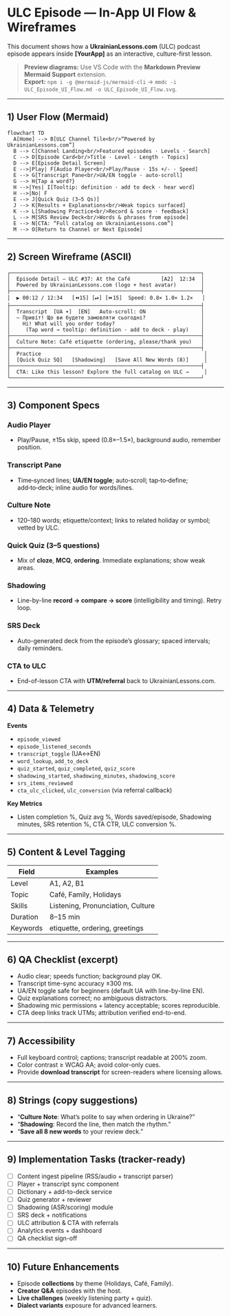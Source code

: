 # ULC Episode — In‑App UI Flow & Wireframes

This document shows how a **UkrainianLessons.com** (ULC) podcast episode appears inside **[YourApp]** as an interactive, culture-first lesson.

> **Preview diagrams:** Use VS Code with the **Markdown Preview Mermaid Support** extension.  
> **Export:** `npm i -g @mermaid-js/mermaid-cli` → `mmdc -i ULC_Episode_UI_Flow.md -o ULC_Episode_UI_Flow.svg`.

---

## 1) User Flow (Mermaid)

```mermaid
flowchart TD
  A[Home] --> B[ULC Channel Tile<br/>“Powered by UkrainianLessons.com”]
  B --> C[Channel Landing<br/>Featured episodes · Levels · Search]
  C --> D[Episode Card<br/>Title · Level · Length · Topics]
  D --> E[Episode Detail Screen]
  E -->|Play| F[Audio Player<br/>Play/Pause · 15s +/- · Speed]
  E --> G[Transcript Pane<br/>UA/EN toggle · auto-scroll]
  G --> H{Tap a word?}
  H -->|Yes| I[Tooltip: definition · add to deck · hear word]
  H -->|No| F
  E --> J[Quick Quiz (3–5 Qs)]
  J --> K[Results + Explanations<br/>Weak topics surfaced]
  K --> L[Shadowing Practice<br/>Record & score · feedback]
  L --> M[SRS Review Deck<br/>Words & phrases from episode]
  E --> N[CTA: “Full catalog on UkrainianLessons.com”]
  M --> O[Return to Channel or Next Episode]
```

---

## 2) Screen Wireframe (ASCII)

```
┌──────────────────────────────────────────────────────────────┐
│  Episode Detail – ULC #37: At the Café          [A2]  12:34  │
│  Powered by UkrainianLessons.com (logo + host avatar)        │
├──────────────────────────────────────────────────────────────┤
│  ▶︎ 00:12 / 12:34   [⏪15] [⏯] [⏩15]  Speed: 0.8× 1.0× 1.2×   │
├──────────────────────────────────────────────────────────────┤
│  Transcript  [UA ▾]  [EN]   Auto‑scroll: ON                  │
│  — Привіт! Що ви будете замовляти сьогодні?                  │
│    Hi! What will you order today?                            │
│     (Tap word → tooltip: definition · add to deck · play)    │
├──────────────────────────────────────────────────────────────┤
│  Culture Note: Café etiquette (ordering, please/thank you)   │
├──────────────────────────────────────────────────────────────┤
│  Practice                                                     │
│  [Quick Quiz 5Q]   [Shadowing]   [Save All New Words (8)]     │
├──────────────────────────────────────────────────────────────┤
│  CTA: Like this lesson? Explore the full catalog on ULC →     │
└──────────────────────────────────────────────────────────────┘
```

---

## 3) Component Specs

### Audio Player
- Play/Pause, ±15s skip, speed (0.8×–1.5×), background audio, remember position.

### Transcript Pane
- Time‑synced lines; **UA/EN toggle**; auto‑scroll; tap‑to‑define; add‑to‑deck; inline audio for words/lines.

### Culture Note
- 120–180 words; etiquette/context; links to related holiday or symbol; vetted by ULC.

### Quick Quiz (3–5 questions)
- Mix of **cloze**, **MCQ**, **ordering**. Immediate explanations; show weak areas.

### Shadowing
- Line-by-line **record → compare → score** (intelligibility and timing). Retry loop.

### SRS Deck
- Auto-generated deck from the episode’s glossary; spaced intervals; daily reminders.

### CTA to ULC
- End-of-lesson CTA with **UTM/referral** back to UkrainianLessons.com.


---

## 4) Data & Telemetry

**Events**
- `episode_viewed`  
- `episode_listened_seconds`  
- `transcript_toggle` (UA↔EN)  
- `word_lookup`, `add_to_deck`  
- `quiz_started`, `quiz_completed`, `quiz_score`  
- `shadowing_started`, `shadowing_minutes`, `shadowing_score`  
- `srs_items_reviewed`  
- `cta_ulc_clicked`, `ulc_conversion` (via referral callback)

**Key Metrics**
- Listen completion %, Quiz avg %, Words saved/episode, Shadowing minutes, SRS retention %, CTA CTR, ULC conversion %.

---

## 5) Content & Level Tagging

| Field | Examples |
|---|---|
| Level | A1, A2, B1 |
| Topic | Café, Family, Holidays |
| Skills | Listening, Pronunciation, Culture |
| Duration | 8–15 min |
| Keywords | etiquette, ordering, greetings |

---

## 6) QA Checklist (excerpt)

- Audio clear; speeds function; background play OK.  
- Transcript time-sync accuracy ±300 ms.  
- UA/EN toggle safe for beginners (default UA with line-by-line EN).  
- Quiz explanations correct; no ambiguous distractors.  
- Shadowing mic permissions + latency acceptable; scores reproducible.  
- CTA deep links track UTMs; attribution verified end-to-end.

---

## 7) Accessibility

- Full keyboard control; captions; transcript readable at 200% zoom.  
- Color contrast ≥ WCAG AA; avoid color-only cues.  
- Provide **download transcript** for screen-readers where licensing allows.

---

## 8) Strings (copy suggestions)

- “**Culture Note**: What’s polite to say when ordering in Ukraine?”  
- “**Shadowing**: Record the line, then match the rhythm.”  
- “**Save all 8 new words** to your review deck.”

---

## 9) Implementation Tasks (tracker-ready)

- [ ] Content ingest pipeline (RSS/audio + transcript parser)  
- [ ] Player + transcript sync component  
- [ ] Dictionary + add-to-deck service  
- [ ] Quiz generator + reviewer  
- [ ] Shadowing (ASR/scoring) module  
- [ ] SRS deck + notifications  
- [ ] ULC attribution & CTA with referrals  
- [ ] Analytics events + dashboard  
- [ ] QA checklist sign-off

---

## 10) Future Enhancements

- Episode **collections** by theme (Holidays, Café, Family).  
- **Creator Q&A** episodes with the host.  
- **Live challenges** (weekly listening party + quiz).  
- **Dialect variants** exposure for advanced learners.
